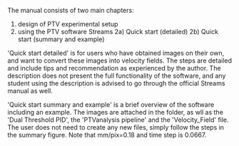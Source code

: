The manual consists of two main chapters:

1) design of PTV experimental setup
2) using the PTV software Streams
 2a) Quick start (detailed)
 2b) Quick start (summary and example)


'Quick start detailed' is for users who have obtained images on their own, and want to convert these images into velocity fields. The steps are detailed and include tips and recommendation as experienced by the author. The description does not present the full functionality of the software, and any student using the description is advised to go through the official Streams manual as well.

'Quick start summary and example' is a brief overview of the software including an example. The images are attached in the folder, as wll as the 'Dual Threshold PID', the 'PTVanalysis pipeline' and the 'Velocity_Field' file. The user does not need to create any new files, simply follow the steps in the summary figure. Note that mm/pix=0.18 and time step is 0.0667.

